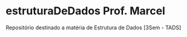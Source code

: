 # estruturaDeDados Prof. Marcel 
Repositório destinado a matéria de Estrutura de Dados  [3Sem - TADS]
